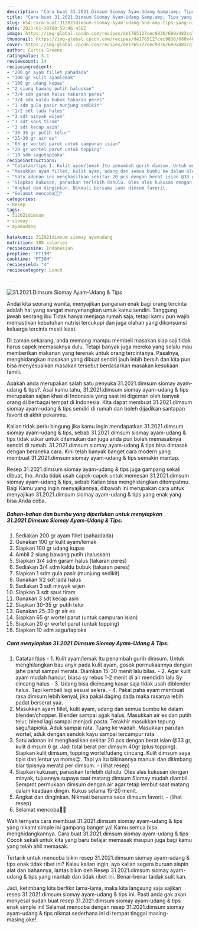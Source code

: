 ```yaml
---
description: "Cara buat 31.2021.Dimsum Siomay Ayam-Udang &amp;amp; Tips yang nikmat dan Mudah Dibuat"
title: "Cara buat 31.2021.Dimsum Siomay Ayam-Udang &amp;amp; Tips yang nikmat dan Mudah Dibuat"
slug: 654-cara-buat-312021dimsum-siomay-ayam-udang-and-amp-tips-yang-nikmat-dan-mudah-dibuat
date: 2021-01-30T08:59:46.458Z
image: https://img-global.cpcdn.com/recipes/de1765127cec9836/680x482cq70/312021dimsum-siomay-ayam-udang-tips-foto-resep-utama.jpg
thumbnail: https://img-global.cpcdn.com/recipes/de1765127cec9836/680x482cq70/312021dimsum-siomay-ayam-udang-tips-foto-resep-utama.jpg
cover: https://img-global.cpcdn.com/recipes/de1765127cec9836/680x482cq70/312021dimsum-siomay-ayam-udang-tips-foto-resep-utama.jpg
author: Curtis Greene
ratingvalue: 3.1
reviewcount: 14
recipeingredient:
- "200 gr ayam fillet pahadada"
- "100 gr kulit ayamlemak"
- "100 gr udang kupas"
- "2 siung bawang putih haluskan"
- "3/4 sdm garam halus takaran peres"
- "3/4 sdm kaldu bubuk takaran peres"
- "1 sdm gula pasir munjung sedikit"
- "1/2 sdt lada halus"
- "3 sdt minyak wijen"
- "3 sdt saus tiram"
- "3 sdt kecap asin"
- "30-35 gr putih telur"
- "25-30 gr air es"
- "65 gr wortel parut untuk campuran isian"
- "20 gr wortel parut untuk topping"
- "10 sdm sagutapioka"
recipeinstructions:
- "Catatan/tips 1. Kulit ayam/lemak Itu penambah gurih dimsum. Untuk menghilangkan bau anyir pada kulit ayam, gosok permukaannya dengan jahe parut sampai merata. Diamkan 15-30 menit lalu bilas.  2. Agar kulit ayam mudah hancur, biasa sy rebus 1-2 menit di air mendidih lalu Sy cincang halus 3. Udang bisa dicincang kasar saja tidak usah diblender halus. Tapi kembali lagi sesuai selera.  4. Pakai paha ayam membuat rasa dimsum lebih kenyal, jika pakai daging dada maka rasanya lebih padat berserat yaa."
- "Masukkan ayam fillet, kulit ayam, udang dan semua bumbu ke dalam blender/chopper. Blender sampai agak halus. Masukkan air es dan putih telur, blend lagi sampai menjadi pasta. Terakhir masukkan tepung sagu/tapioka. Aduk sampai rata. Tuang ke wadah. Masukkan parutan wortel, aduk dengan sendok kayu sampai tercampur rata."
- "Satu adonan ini menghasilkan sekitar 20 pcs dengan berat isian @33 gr, kulit dimsum 6 gr. Jadi total berat per dimsum 40gr (plus topping). Siapkan kulit dimsum, topping wortel/udang cincang. Kulit dimsum saya tipis dan lentur ya moms😉. Tapi ya Itu bikinannya manual dan ditimbang biar tipisnya merata per dimsum.           (lihat resep)"
- "Siapkan kukusan, panaskan terlebih dahulu. Oles alas kukusan dengan minyak, tujuannya supaya saat matang dimsum Siomay mudah diambil. Semprot permukaan dimsum dengan air agar tetap lembut saat matang dalam keadaan dingin. Kukus selama 15-20 menit."
- "Angkat dan dinginkan. Nikmati bersama saos dimsum favorit.           (lihat resep)"
- "Selamat mencoba🙏😊"
categories:
- Resep
tags:
- 312021dimsum
- siomay
- ayamudang

katakunci: 312021dimsum siomay ayamudang 
nutrition: 188 calories
recipecuisine: Indonesian
preptime: "PT19M"
cooktime: "PT38M"
recipeyield: "4"
recipecategory: Lunch

---
```



![31.2021.Dimsum Siomay Ayam-Udang &amp; Tips](https://img-global.cpcdn.com/recipes/de1765127cec9836/680x482cq70/312021dimsum-siomay-ayam-udang-tips-foto-resep-utama.jpg)

Andai kita seorang wanita, menyajikan panganan enak bagi orang tercinta adalah hal yang sangat menyenangkan untuk kamu sendiri. Tanggung jawab seorang ibu Tidak hanya menjaga rumah saja, tetapi kamu pun wajib memastikan kebutuhan nutrisi tercukupi dan juga olahan yang dikonsumsi keluarga tercinta mesti lezat.

Di zaman  sekarang, anda memang mampu membeli masakan siap saji tidak harus capek memasaknya dulu. Tetapi banyak juga mereka yang selalu mau memberikan makanan yang terenak untuk orang tercintanya. Pasalnya, menghidangkan masakan yang dibuat sendiri jauh lebih bersih dan kita pun bisa menyesuaikan masakan tersebut berdasarkan masakan kesukaan famili. 



Apakah anda merupakan salah satu penyuka 31.2021.dimsum siomay ayam-udang &amp; tips?. Asal kamu tahu, 31.2021.dimsum siomay ayam-udang &amp; tips merupakan sajian khas di Indonesia yang saat ini digemari oleh banyak orang di berbagai tempat di Indonesia. Kita dapat membuat 31.2021.dimsum siomay ayam-udang &amp; tips sendiri di rumah dan boleh dijadikan santapan favorit di akhir pekanmu.

Kalian tidak perlu bingung jika kamu ingin mendapatkan 31.2021.dimsum siomay ayam-udang &amp; tips, sebab 31.2021.dimsum siomay ayam-udang &amp; tips tidak sukar untuk ditemukan dan juga anda pun boleh memasaknya sendiri di rumah. 31.2021.dimsum siomay ayam-udang &amp; tips bisa dimasak dengan beraneka cara. Kini telah banyak banget cara modern yang membuat 31.2021.dimsum siomay ayam-udang &amp; tips semakin mantap.

Resep 31.2021.dimsum siomay ayam-udang &amp; tips juga gampang sekali dibuat, lho. Anda tidak usah capek-capek untuk memesan 31.2021.dimsum siomay ayam-udang &amp; tips, sebab Kalian bisa menghidangkan ditempatmu. Bagi Kamu yang ingin menyajikannya, dibawah ini merupakan cara untuk menyajikan 31.2021.dimsum siomay ayam-udang &amp; tips yang enak yang bisa Anda coba.

<!--inarticleads1-->

##### Bahan-bahan dan bumbu yang diperlukan untuk menyiapkan 31.2021.Dimsum Siomay Ayam-Udang &amp; Tips:

1. Sediakan 200 gr ayam fillet (paha/dada)
1. Gunakan 100 gr kulit ayam/lemak
1. Siapkan 100 gr udang kupas
1. Ambil 2 siung bawang putih (haluskan)
1. Siapkan 3/4 sdm garam halus (takaran peres)
1. Sediakan 3/4 sdm kaldu bubuk (takaran peres)
1. Siapkan 1 sdm gula pasir (munjung sedikit)
1. Gunakan 1/2 sdt lada halus
1. Sediakan 3 sdt minyak wijen
1. Siapkan 3 sdt saus tiram
1. Gunakan 3 sdt kecap asin
1. Siapkan 30-35 gr putih telur
1. Gunakan 25-30 gr air es
1. Siapkan 65 gr wortel parut (untuk campuran isian)
1. Siapkan 20 gr wortel parut (untuk topping)
1. Siapkan 10 sdm sagu/tapioka




<!--inarticleads2-->

##### Cara menyiapkan 31.2021.Dimsum Siomay Ayam-Udang &amp; Tips:

1. Catatan/tips - 1. Kulit ayam/lemak Itu penambah gurih dimsum. Untuk menghilangkan bau anyir pada kulit ayam, gosok permukaannya dengan jahe parut sampai merata. Diamkan 15-30 menit lalu bilas.  - 2. Agar kulit ayam mudah hancur, biasa sy rebus 1-2 menit di air mendidih lalu Sy cincang halus - 3. Udang bisa dicincang kasar saja tidak usah diblender halus. Tapi kembali lagi sesuai selera.  - 4. Pakai paha ayam membuat rasa dimsum lebih kenyal, jika pakai daging dada maka rasanya lebih padat berserat yaa.
1. Masukkan ayam fillet, kulit ayam, udang dan semua bumbu ke dalam blender/chopper. Blender sampai agak halus. Masukkan air es dan putih telur, blend lagi sampai menjadi pasta. Terakhir masukkan tepung sagu/tapioka. Aduk sampai rata. Tuang ke wadah. Masukkan parutan wortel, aduk dengan sendok kayu sampai tercampur rata.
1. Satu adonan ini menghasilkan sekitar 20 pcs dengan berat isian @33 gr, kulit dimsum 6 gr. Jadi total berat per dimsum 40gr (plus topping). Siapkan kulit dimsum, topping wortel/udang cincang. Kulit dimsum saya tipis dan lentur ya moms😉. Tapi ya Itu bikinannya manual dan ditimbang biar tipisnya merata per dimsum. -           (lihat resep)
1. Siapkan kukusan, panaskan terlebih dahulu. Oles alas kukusan dengan minyak, tujuannya supaya saat matang dimsum Siomay mudah diambil. Semprot permukaan dimsum dengan air agar tetap lembut saat matang dalam keadaan dingin. Kukus selama 15-20 menit.
1. Angkat dan dinginkan. Nikmati bersama saos dimsum favorit. -           (lihat resep)
1. Selamat mencoba🙏😊




Wah ternyata cara membuat 31.2021.dimsum siomay ayam-udang &amp; tips yang nikamt simple ini gampang banget ya! Kamu semua bisa menghidangkannya. Cara buat 31.2021.dimsum siomay ayam-udang &amp; tips Cocok sekali untuk kita yang baru belajar memasak maupun juga bagi kamu yang telah ahli memasak.

Tertarik untuk mencoba bikin resep 31.2021.dimsum siomay ayam-udang &amp; tips enak tidak ribet ini? Kalau kalian ingin, ayo kalian segera buruan siapin alat dan bahannya, lantas bikin deh Resep 31.2021.dimsum siomay ayam-udang &amp; tips yang mantab dan tidak ribet ini. Benar-benar taidak sulit kan. 

Jadi, ketimbang kita berfikir lama-lama, maka kita langsung saja sajikan resep 31.2021.dimsum siomay ayam-udang &amp; tips ini. Pasti anda gak akan menyesal sudah buat resep 31.2021.dimsum siomay ayam-udang &amp; tips enak simple ini! Selamat mencoba dengan resep 31.2021.dimsum siomay ayam-udang &amp; tips nikmat sederhana ini di tempat tinggal masing-masing,oke!.

